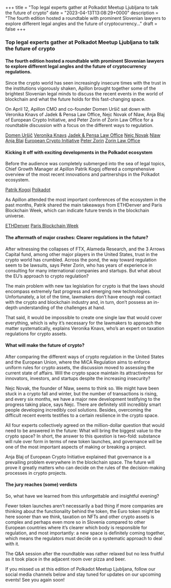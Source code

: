 +++
title = "Top legal experts gather at Polkadot Meetup Ljubljana to talk the future of crypto"
date = "2023-04-13T13:08:29+0000"
description = "The fourth edition hosted a roundtable with prominent Slovenian lawyers to explore different legal angles and the future of cryptocurrency…"
draft = false
+++

### Top legal experts gather at Polkadot Meetup Ljubljana to talk the future of crypto


#### The fourth edition hosted a roundtable with prominent Slovenian lawyers to explore different legal angles and the future of cryptocurrency regulations.


Since the crypto world has seen increasingly insecure times with the trust in the institutions vigorously shaken, Apillon brought together some of the brightest Slovenian legal minds to discuss the recent events in the world of blockchain and what the future holds for this fast-changing space.


On April 12, Apillon CMO and co-founder Domen Uršič sat down with Veronika Knavs of Jadek & Pensa Law Office, Nejc Novak of Nlaw, Anja Blaj of European Crypto Initiative, and Peter Zorin of Zorin Law Office for a roundtable discussion with a focus on the different ways to regulation.

[Domen Uršič](https://www.linkedin.com/in/ursicdomen?miniProfileUrn=urn%3Ali%3Afs_miniProfile%3AACoAAAHs-scBdo4N19eguE4f5MwZeIAGZ4vxQi0&lipi=urn%3Ali%3Apage%3Ad_flagship3_search_srp_all%3BKW2LdpyrRImss4TVb4ECiA%3D%3D)
[Veronika Knavs](https://www.linkedin.com/in/veronika-knavs-40b8aba9?miniProfileUrn=urn%3Ali%3Afs_miniProfile%3AACoAABcXZosBsDqXuj125jMF73JfgWFZio5LmVg&lipi=urn%3Ali%3Apage%3Ad_flagship3_search_srp_all%3BLi%2BlAu6GQEajZJeMk%2F6rrQ%3D%3D)
[Jadek & Pensa Law Office](https://www.linkedin.com/company/jadek-&-pensa-law-office/)
[Nejc Novak](https://www.linkedin.com/in/nejc-novak-61272714?miniProfileUrn=urn%3Ali%3Afs_miniProfile%3AACoAAAL0aK4B98pFy3CKZDiZbhhuFG4erLewoD8&lipi=urn%3Ali%3Apage%3Ad_flagship3_search_srp_all%3BZRXHwNAQQpKT%2Fzos2KOZiw%3D%3D)
[Nlaw](https://www.linkedin.com/company/nlaw-eu/?lipi=urn%3Ali%3Apage%3Ad_flagship3_search_srp_all%3BTYW7qMr1TeifUXPaNfvy%2FQ%3D%3D)
[Anja Blaj](https://www.linkedin.com/in/anja-blaj?miniProfileUrn=urn%3Ali%3Afs_miniProfile%3AACoAAB3ieFYBuqUKr10tLsYykZplly5REsOA42k&lipi=urn%3Ali%3Apage%3Ad_flagship3_search_srp_all%3BqsMlnckYRnmSQvT5CMRvcw%3D%3D)
[European Crypto Initiative](https://www.linkedin.com/company/european-crypto-initiative/)
[Peter Zorin](https://www.linkedin.com/in/peter-zorin-a1a50135?miniProfileUrn=urn%3Ali%3Afs_miniProfile%3AACoAAAdfGHYBZBJd3G7tAGpnPwKJMRmHEmCuLWA&lipi=urn%3Ali%3Apage%3Ad_flagship3_search_srp_all%3BGVLIfev4QCuC%2Fkxj8A6gYQ%3D%3D)
[Zorin Law Office](https://www.opz.si/)

#### Kicking it off with exciting developments in the Polkadot ecosystem


Before the audience was completely submerged into the sea of legal topics, Chief Growth Manager at Apillon Patrik Kogoj offered a comprehensive overview of the most recent innovations and partnerships in the Polkadot ecosystem.

[Patrik Kogoj](https://www.linkedin.com/in/patrik-kogoj?miniProfileUrn=urn%3Ali%3Afs_miniProfile%3AACoAAA2Ku6ABr5rkQaYA2SEr-7j41ANEz-m7aQw&lipi=urn%3Ali%3Apage%3Ad_flagship3_search_srp_all%3B3AuCmzgoQQmii0qUWO5SWw%3D%3D)
[Polkadot](https://polkadot.network/)

As Apillon attended the most important conferences of the ecosystem in the past months, Patrik shared the main takeaways from ETHDenver and Paris Blockchain Week, which can indicate future trends in the blockchain universe.

[ETHDenver](https://blog.apillon.io/whos-making-waves-and-rocking-the-stages-of-ethdenver-it-s-apillon-15e3b8f471ea)
[Paris Blockchain Week](https://blog.apillon.io/paris-blockchain-week-everybodys-still-talking-about-the-need-for-good-ux-7229566a2566)

#### The aftermath of major crashes: Clearer regulations in the future?


After witnessing the collapses of FTX, Alameda Research, and the 3 Arrows Capital fund, among other major players in the United States, trust in the crypto world has crumbled. Across the pond, the way toward regulation seem to be lawsuits, says Peter Zorin, who has years of experience in consulting for many international companies and startups. But what about the EU’s approach to crypto regulation?


The main problem with new tax legislation for crypto is that the laws should encompass extremely fast progress and emerging new technologies. Unfortunately, a lot of the time, lawmakers don’t have enough real contact with the crypto and blockchain industry and, in turn, don’t possess an in-depth understanding of the challenges at hand.


That said, it would be impossible to create one single law that would cover everything, which is why it’s necessary for the lawmakers to approach the matter systematically, explains Veronika Knavs, who’s an expert on taxation regulations for crypto assets.


#### What will make the future of crypto?


After comparing the different ways of crypto regulation in the United States and the European Union, where the MiCA Regulation aims to enforce uniform rules for crypto assets, the discussion moved to assessing the current state of affairs. Will the crypto space maintain its attractiveness for innovators, investors, and startups despite the increasing insecurity?


Nejc Novak, the founder of Nlaw, seems to think so. We might have been stuck in a crypto fall and winter, but the number of transactions is rising, and every six months, we have a major new development testifying to the progress taking place, says Nejc. There are definitely still incredibly smart people developing incredibly cool solutions. Besides, overcoming the difficult recent events testifies to a certain resilience in the crypto space.


All four experts collectively agreed on the million-dollar question that would need to be answered in the future: What will bring the biggest value to the crypto space? In short, the answer to this question is two-fold: substance will rule over form in terms of new token launches, and governance will be one of the most important aspects of making or breaking a project.


Anja Blaj of European Crypto Initiative explained that governance is a prevailing problem everywhere in the blockchain space. The future will prove it greatly matters who can decide on the rules of the decision-making processes in crypto projects.


#### The jury reaches (some) verdicts


So, what have we learned from this unforgettable and insightful evening?


Fewer token launches aren’t necessarily a bad thing if more companies are thinking about the functionality behind the token, the Euro token might be here sooner than we think, taxation on NFTs and other crypto assets is complex and perhaps even more so in Slovenia compared to other European countries where it’s clearer which body is responsible for regulation, and most importantly: a new space is definitely coming together, which means the regulators must decide on a systematic approach to deal with it.


The Q&A session after the roundtable was rather relaxed but no less fruitful as it took place in the adjacent room over pizza and beer.


If you missed us at this edition of Polkadot Meetup Ljubljana, follow our social media channels below and stay tuned for updates on our upcoming events! See you again soon!
